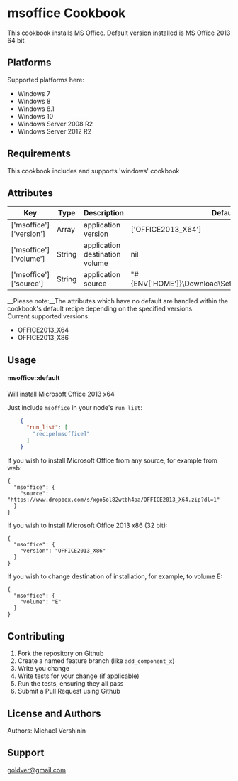 msoffice Cookbook
==================

This cookbook installs MS Office. Default version installed is MS Office 2013 64 bit <br>

Platforms
------------
Supported platforms here:

* Windows 7
* Windows 8
* Windows 8.1
* Windows 10
* Windows Server 2008 R2
* Windows Server 2012 R2

Requirements
------------
This cookbook includes and supports 'windows' cookbook

Attributes
----------
| Key | Type | Description | Default |
| --- | ---- | ----------- | ------- |
| ['msoffice']['version'] | Array | application version | ['OFFICE2013_X64'] |
| ['msoffice']['volume'] | String | application destination volume | nil |
| ['msoffice']['source'] | String | application source | "#{ENV['HOME']}\\Download\\Setup\\OFFICE2013_X64.zip" |

__Please note:__The attributes which have no default are handled within the cookbook's default recipe depending on the specified versions.
<br />Current supported versions:

* OFFICE2013\_X64
* OFFICE2013\_X86

Usage
-----
#### msoffice::default
Will install Microsoft Office 2013 x64

Just include `msoffice` in your node's `run_list`:

```json
	{
	  "run_list": [
		"recipe[msoffice]"
	  ]
	}
```

If you wish to install Microsoft Office from any source, for example from web:

	{
	  "msoffice": {
	    "source": "https://www.dropbox.com/s/xgo5ol82wtbh4pa/OFFICE2013_X64.zip?dl=1"
	  }    
	}
	
If you wish to install Microsoft Office 2013 x86 (32 bit):

	{
	  "msoffice": {
	    "version": "OFFICE2013_X86"
	  }    
	}

If you wish to change destination of installation, for example, to volume E: 

	{
	  "msoffice": {
	    "volume": "E"
	  }    
	}
	
Contributing
------------
1. Fork the repository on Github
2. Create a named feature branch (like `add_component_x`)
3. Write you change
4. Write tests for your change (if applicable)
5. Run the tests, ensuring they all pass
6. Submit a Pull Request using Github

License and Authors
-------------------
Authors: Michael Vershinin

Support
-------------------
goldver@gmail.com